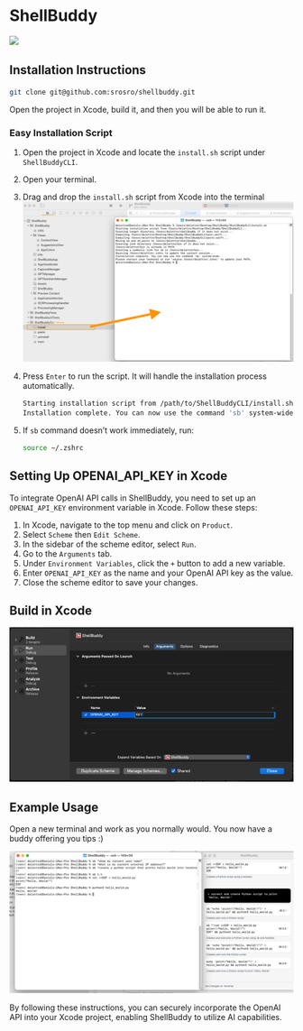# ShellBuddy
<img src="https://github.com/srosro/shellbuddy/assets/95421/697e8c2f-95cd-4379-b02c-fa9d406243ff" width="300">

## Installation Instructions
```bash
git clone git@github.com:srosro/shellbuddy.git
```

Open the project in Xcode, build it, and then you will be able to run it.

### Easy Installation Script
1. Open the project in Xcode and locate the `install.sh` script under `ShellBuddyCLI`.
2. Open your terminal.
3. Drag and drop the `install.sh` script from Xcode into the terminal ![Asking Questions](examples/install_cli.png)
4. Press `Enter` to run the script. It will handle the installation process automatically.

   ```sh
   Starting installation script from /path/to/ShellBuddyCLI/install.sh...
   Installation complete. You can now use the command 'sb' system-wide.
   ```

5. If `sb` command doesn’t work immediately, run:
   ```sh
   source ~/.zshrc
   ```

## Setting Up OPENAI_API_KEY in Xcode
To integrate OpenAI API calls in ShellBuddy, you need to set up an `OPENAI_API_KEY` environment variable in Xcode. Follow these steps:

1. In Xcode, navigate to the top menu and click on `Product`.
2. Select `Scheme` then `Edit Scheme`.
3. In the sidebar of the scheme editor, select `Run`.
4. Go to the `Arguments` tab.
5. Under `Environment Variables`, click the `+` button to add a new variable.
6. Enter `OPENAI_API_KEY` as the name and your OpenAI API key as the value.
7. Close the scheme editor to save your changes.

## Build in Xcode
![Setting Up OPENAI_API_KEY](examples/openai_key_setup.png)


## Example Usage
Open a new terminal and work as you normally would. You now have a buddy offering you tips :)

![Asking Questions](examples/asking_questions.png)

By following these instructions, you can securely incorporate the OpenAI API into your Xcode project, enabling ShellBuddy to utilize AI capabilities.
